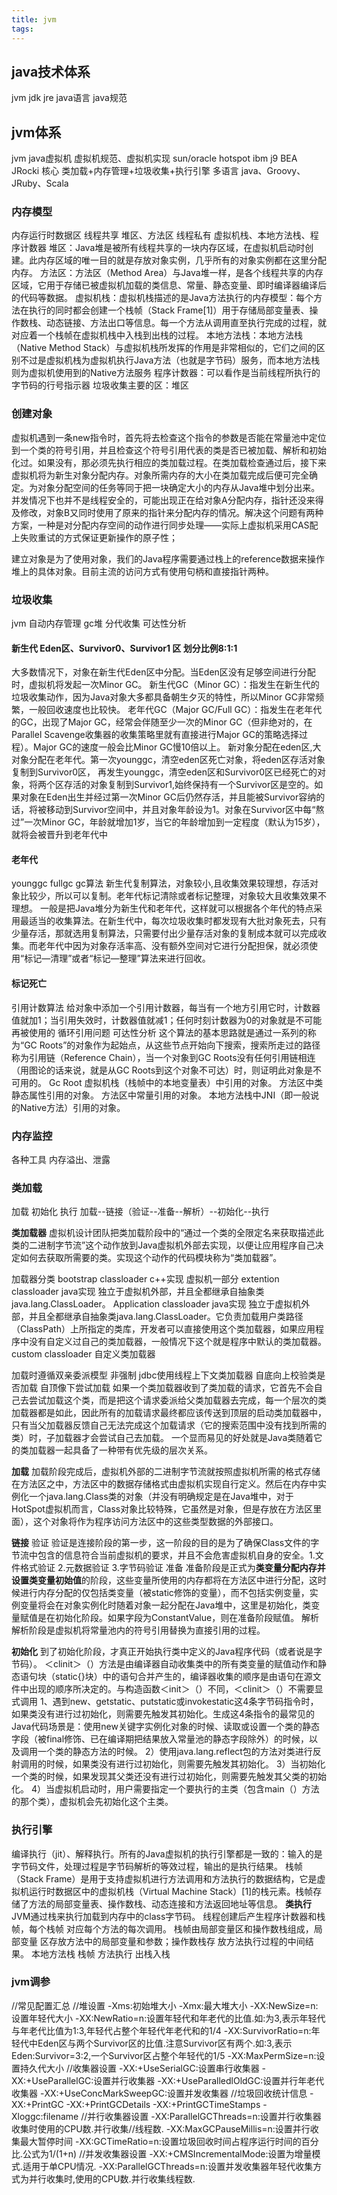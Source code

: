 ```yaml
---
title: jvm
tags:
---
```


## java技术体系
jvm jdk jre
java语言
java规范

## jvm体系
jvm java虚拟机
虚拟机规范、虚拟机实现
sun/oracle hotspot
ibm j9
BEA JRocki
核心
类加载+内存管理+垃圾收集+执行引擎
多语言 java、Groovy、JRuby、Scala
### 内存模型
内存运行时数据区
线程共享 堆区、方法区
线程私有 虚拟机栈、本地方法栈、程序计数器
堆区：Java堆是被所有线程共享的一块内存区域，在虚拟机启动时创建。此内存区域的唯一目的就是存放对象实例，几乎所有的对象实例都在这里分配内存。
方法区：方法区（Method Area）与Java堆一样，是各个线程共享的内存区域，它用于存储已被虚拟机加载的类信息、常量、静态变量、即时编译器编译后的代码等数据。
虚拟机栈：虚拟机栈描述的是Java方法执行的内存模型：每个方法在执行的同时都会创建一个栈帧（Stack Frame[1]）用于存储局部变量表、操作数栈、动态链接、方法出口等信息。每一个方法从调用直至执行完成的过程，就对应着一个栈帧在虚拟机栈中入栈到出栈的过程。
本地方法栈：本地方法栈（Native Method Stack）与虚拟机栈所发挥的作用是非常相似的，它们之间的区别不过是虚拟机栈为虚拟机执行Java方法（也就是字节码）服务，而本地方法栈则为虚拟机使用到的Native方法服务
程序计数器：可以看作是当前线程所执行的字节码的行号指示器
垃圾收集主要的区：堆区
### 创建对象
虚拟机遇到一条new指令时，首先将去检查这个指令的参数是否能在常量池中定位到一个类的符号引用，并且检查这个符号引用代表的类是否已被加载、解析和初始化过。如果没有，那必须先执行相应的类加载过程。在类加载检查通过后，接下来虚拟机将为新生对象分配内存。对象所需内存的大小在类加载完成后便可完全确定。为对象分配空间的任务等同于把一块确定大小的内存从Java堆中划分出来。
并发情况下也并不是线程安全的，可能出现正在给对象A分配内存，指针还没来得及修改，对象B又同时使用了原来的指针来分配内存的情况。解决这个问题有两种方案，一种是对分配内存空间的动作进行同步处理——实际上虚拟机采用CAS配上失败重试的方式保证更新操作的原子性；

建立对象是为了使用对象，我们的Java程序需要通过栈上的reference数据来操作堆上的具体对象。目前主流的访问方式有使用句柄和直接指针两种。
### 垃圾收集
jvm 自动内存管理 
gc堆
分代收集 
可达性分析
#### 新生代 Eden区、Survivor0、Survivor1 区  划分比例8:1:1
大多数情况下，对象在新生代Eden区中分配。当Eden区没有足够空间进行分配时，虚拟机将发起一次Minor GC。
新生代GC（Minor GC）：指发生在新生代的垃圾收集动作，因为Java对象大多都具备朝生夕灭的特性，所以Minor GC非常频繁，一般回收速度也比较快。
老年代GC（Major GC/Full GC）：指发生在老年代的GC，出现了Major GC，经常会伴随至少一次的Minor GC（但非绝对的，在Parallel Scavenge收集器的收集策略里就有直接进行Major GC的策略选择过程）。Major GC的速度一般会比Minor GC慢10倍以上。
新对象分配在eden区,大对象分配在老年代。第一次younggc，清空eden区死亡对象，将eden区存活对象复制到Survivor0区，
再发生younggc，清空eden区和Survivor0区已经死亡的对象，将两个区存活的对象复制到Survivor1,始终保持有一个Survivor区是空的。如果对象在Eden出生并经过第一次Minor GC后仍然存活，并且能被Survivor容纳的话，将被移动到Survivor空间中，并且对象年龄设为1。对象在Survivor区中每“熬过”一次Minor GC，年龄就增加1岁，当它的年龄增加到一定程度（默认为15岁），就将会被晋升到老年代中
#### 老年代
younggc fullgc
gc算法 新生代复制算法，对象较小,且收集效果较理想，存活对象比较少，所以可以复制。老年代标记清除或者标记整理，对象较大且收集效果不理想。
一般是把Java堆分为新生代和老年代，这样就可以根据各个年代的特点采用最适当的收集算法。在新生代中，每次垃圾收集时都发现有大批对象死去，只有少量存活，那就选用复制算法，只需要付出少量存活对象的复制成本就可以完成收集。而老年代中因为对象存活率高、没有额外空间对它进行分配担保，就必须使用“标记—清理”或者“标记—整理”算法来进行回收。

#### 标记死亡  
引用计数算法 给对象中添加一个引用计数器，每当有一个地方引用它时，计数器值就加1；当引用失效时，计数器值就减1；任何时刻计数器为0的对象就是不可能再被使用的  循环引用问题
可达性分析 这个算法的基本思路就是通过一系列的称为“GC Roots”的对象作为起始点，从这些节点开始向下搜索，搜索所走过的路径称为引用链（Reference Chain），当一个对象到GC Roots没有任何引用链相连（用图论的话来说，就是从GC Roots到这个对象不可达）时，则证明此对象是不可用的。
Gc Root 
虚拟机栈（栈帧中的本地变量表）中引用的对象。
方法区中类静态属性引用的对象。
方法区中常量引用的对象。
本地方法栈中JNI（即一般说的Native方法）引用的对象。
### 内存监控
各种工具
内存溢出、泄露

### 类加载
加载 初始化  执行
加载--链接（验证--准备--解析）--初始化--执行


**类加载器**
虚拟机设计团队把类加载阶段中的“通过一个类的全限定名来获取描述此类的二进制字节流”这个动作放到Java虚拟机外部去实现，以便让应用程序自己决定如何去获取所需要的类。实现这个动作的代码模块称为“类加载器”。

加载器分类
bootstrap classloader c++实现 虚拟机一部分
extention classloader  java实现 独立于虚拟机外部，并且全都继承自抽象类java.lang.ClassLoader。
Application classloader        java实现 独立于虚拟机外部，并且全都继承自抽象类java.lang.ClassLoader。它负责加载用户类路径（ClassPath）上所指定的类库，开发者可以直接使用这个类加载器，如果应用程序中没有自定义过自己的类加载器，一般情况下这个就是程序中默认的类加载器。
custom classloader     自定义类加载器

加载时遵循双亲委派模型  非强制 jdbc使用线程上下文类加载器 
自底向上校验类是否加载
自顶像下尝试加载
如果一个类加载器收到了类加载的请求，它首先不会自己去尝试加载这个类，而是把这个请求委派给父类加载器去完成，每一个层次的类加载器都是如此，因此所有的加载请求最终都应该传送到顶层的启动类加载器中，只有当父加载器反馈自己无法完成这个加载请求（它的搜索范围中没有找到所需的类）时，子加载器才会尝试自己去加载。
一个显而易见的好处就是Java类随着它的类加载器一起具备了一种带有优先级的层次关系。

**加载**
加载阶段完成后，虚拟机外部的二进制字节流就按照虚拟机所需的格式存储在方法区之中，方法区中的数据存储格式由虚拟机实现自行定义。然后在内存中实例化一个java.lang.Class类的对象（并没有明确规定是在Java堆中，对于HotSpot虚拟机而言，Class对象比较特殊，它虽然是对象，但是存放在方法区里面），这个对象将作为程序访问方法区中的这些类型数据的外部接口。

**链接**
验证
验证是连接阶段的第一步，这一阶段的目的是为了确保Class文件的字节流中包含的信息符合当前虚拟机的要求，并且不会危害虚拟机自身的安全。1.文件格式验证
2.元数据验证  3.字节码验证
准备
准备阶段是正式为**类变量分配内存并设置类变量初始值**的阶段，这些变量所使用的内存都将在方法区中进行分配，这时候进行内存分配的仅包括类变量（被static修饰的变量），而不包括实例变量，实例变量将会在对象实例化时随着对象一起分配在Java堆中，这里是初始化，类变量赋值是在初始化阶段。如果字段为ConstantValue，则在准备阶段赋值。
解析
解析阶段是虚拟机将常量池内的符号引用替换为直接引用的过程。

**初始化**
到了初始化阶段，才真正开始执行类中定义的Java程序代码（或者说是字节码）。
＜clinit＞（）方法是由编译器自动收集类中的所有类变量的赋值动作和静态语句块（static{}块）中的语句合并产生的，编译器收集的顺序是由语句在源文件中出现的顺序所决定的。与构造函数＜init＞（）不同，＜clinit＞（）不需要显式调用
1、遇到new、getstatic、putstatic或invokestatic这4条字节码指令时，如果类没有进行过初始化，则需要先触发其初始化。生成这4条指令的最常见的Java代码场景是：使用new关键字实例化对象的时候、读取或设置一个类的静态字段（被final修饰、已在编译期把结果放入常量池的静态字段除外）的时候，以及调用一个类的静态方法的时候。
2）使用java.lang.reflect包的方法对类进行反射调用的时候，如果类没有进行过初始化，则需要先触发其初始化。
3）当初始化一个类的时候，如果发现其父类还没有进行过初始化，则需要先触发其父类的初始化。
4）当虚拟机启动时，用户需要指定一个要执行的主类（包含main（）方法的那个类），虚拟机会先初始化这个主类。

### 执行引擎

编译执行（jit）、解释执行。所有的Java虚拟机的执行引擎都是一致的：输入的是字节码文件，处理过程是字节码解析的等效过程，输出的是执行结果。
栈帧（Stack Frame）是用于支持虚拟机进行方法调用和方法执行的数据结构，它是虚拟机运行时数据区中的虚拟机栈（Virtual Machine Stack）[1]的栈元素。栈帧存储了方法的局部变量表、操作数栈、动态连接和方法返回地址等信息。
**类执行**
JVM通过栈来执行加载到内存中的class字节码。
线程创建后产生程序计数器和栈帧，每个栈帧
对应每个方法的每次调用。
栈帧由局部变量区和操作数栈组成，局部变量
区存放方法中的局部变量和参数；操作数栈存
放方法执行过程的中间结果。
本地方法栈
栈帧 方法执行  出栈入栈



### jvm调参
//常见配置汇总 
//堆设置 
-Xms:初始堆大小 
-Xmx:最大堆大小 
-XX:NewSize=n:设置年轻代大小 
-XX:NewRatio=n:设置年轻代和年老代的比值.如:为3,表示年轻代与年老代比值为1:3,年轻代占整个年轻代年老代和的1/4 
-XX:SurvivorRatio=n:年轻代中Eden区与两个Survivor区的比值.注意Survivor区有两个.如:3,表示Eden:Survivor=3:2,一个Survivor区占整个年轻代的1/5 
-XX:MaxPermSize=n:设置持久代大小
//收集器设置 
-XX:+UseSerialGC:设置串行收集器 
-XX:+UseParallelGC:设置并行收集器 
-XX:+UseParalledlOldGC:设置并行年老代收集器 
-XX:+UseConcMarkSweepGC:设置并发收集器
//垃圾回收统计信息 
-XX:+PrintGC 
-XX:+PrintGCDetails 
-XX:+PrintGCTimeStamps 
-Xloggc:filename
//并行收集器设置 
-XX:ParallelGCThreads=n:设置并行收集器收集时使用的CPU数.并行收集//线程数. 
-XX:MaxGCPauseMillis=n:设置并行收集最大暂停时间 
-XX:GCTimeRatio=n:设置垃圾回收时间占程序运行时间的百分比.公式为1/(1+n)
//并发收集器设置 
-XX:+CMSIncrementalMode:设置为增量模式.适用于单CPU情况. 
-XX:ParallelGCThreads=n:设置并发收集器年轻代收集方式为并行收集时,使用的CPU数.并行收集线程数.